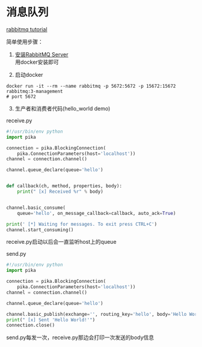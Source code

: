 # 消息队列

[rabbitmq tutorial](https://www.rabbitmq.com/tutorials/tutorial-one-python.html)<br>

简单使用步骤：<br>
1. [安装RabbitMQ Server](https://www.rabbitmq.com/download.html)<br>
用docker安装即可

2. 启动docker<br>
```shell
docker run -it --rm --name rabbitmq -p 5672:5672 -p 15672:15672 rabbitmq:3-management
# port 5672
```

3. 生产者和消费者代码(hello_world demo)<br>

receive.py<br>
```python
#!/usr/bin/env python
import pika

connection = pika.BlockingConnection(
    pika.ConnectionParameters(host='localhost'))
channel = connection.channel()

channel.queue_declare(queue='hello')


def callback(ch, method, properties, body):
    print(" [x] Received %r" % body)


channel.basic_consume(
    queue='hello', on_message_callback=callback, auto_ack=True)

print(' [*] Waiting for messages. To exit press CTRL+C')
channel.start_consuming()
```
receive.py启动以后会一直监听host上的queue<br>

send.py<br>
```python
#!/usr/bin/env python
import pika

connection = pika.BlockingConnection(
    pika.ConnectionParameters(host='localhost'))
channel = connection.channel()

channel.queue_declare(queue='hello')

channel.basic_publish(exchange='', routing_key='hello', body='Hello World!')
print(" [x] Sent 'Hello World!'")
connection.close()
```
send.py每发一次，receive.py那边会打印一次发送的body信息


